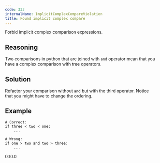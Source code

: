 ```yaml
---
code: 333
internalName: ImplicitComplexCompareViolation
title: Found implicit complex compare
---
```


Forbid implicit complex comparison expressions.

## Reasoning
Two comparisons in python that are joined with `and` operator mean
that you have a complex comparison with tree operators.

## Solution
Refactor your comparison without `and` but with the third operator.
Notice that you might have to change the ordering.

## Example

    # Correct:
    if three < two < one:
        ...
    
    # Wrong:
    if one > two and two > three:
        ...

<div class="versionadded">

0.10.0

</div>